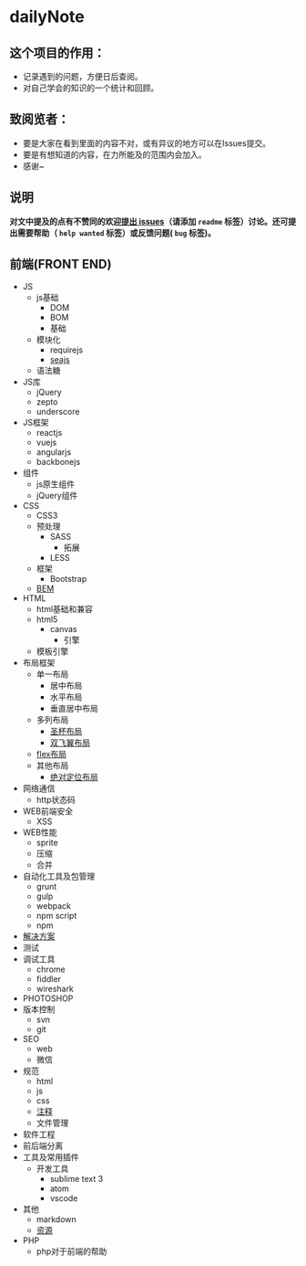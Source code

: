 # dailyNote
## 这个项目的作用：
- 记录遇到的问题，方便日后查阅。
- 对自己学会的知识的一个统计和回顾。

## 致阅览者：
- 要是大家在看到里面的内容不对，或有异议的地方可以在Issues提交。
- 要是有想知道的内容，在力所能及的范围内会加入。
- 感谢~

## 说明
**对文中提及的点有不赞同的欢迎[提出 issues](https://github.com/kuckboy1994/dailyNote/issues/new)（请添加 `readme` 标签）讨论。还可提出需要帮助（ `help wanted` 标签）或反馈问题( `bug` 标签)。**

## 前端(FRONT END)
- JS
	- js基础
		- DOM
		- BOM
		- 基础
	- 模块化
		- requirejs
		- [seajs](JS/模块化/seajs/seajs.md)
	- 语法糖
- JS库
	- jQuery
	- zepto
	- underscore
- JS框架
	- reactjs
	- vuejs
	- angularjs
	- backbonejs
- 组件
	- js原生组件
	- jQuery组件
- CSS
	- CSS3
	- 预处理
		- SASS
			- 拓展
		- LESS
	- 框架
		- Bootstrap
	- [BEM](https://segmentfault.com/a/1190000000391762)
- HTML
	- html基础和兼容
	- html5
		- canvas
			- 引擎
	- 模板引擎
- 布局框架
	- 单一布局
		- 居中布局
		- 水平布局
		- 垂直居中布局
	- 多列布局
		- [圣杯布局](布局/多列布局/圣杯布局/HolyGrail.md)
		- [双飞翼布局](布局/多列布局/双飞翼布局/DoubleWing.md)
	- [flex布局](布局/flex布局/flex.md)
	- 其他布局
		- [绝对定位布局](布局/其他布局方式/otherLayout.md)
- 网络通信
	- http状态码
- WEB前端安全
	- XSS
- WEB性能
	- sprite
	- 压缩
	- 合并
- 自动化工具及包管理
	- grunt
	- gulp
	- webpack
	- npm script
	- npm
- [解决方案](解决方案/解决方案.md)
- 测试
- 调试工具
	- chrome
	- fiddler
	- wireshark
- PHOTOSHOP
- 版本控制
	- svn
	- git
- SEO
	- web
	- 微信
- 规范
	- html
	- js
	- css
	- [注释](/standard/comments/Comments.md)
	- 文件管理
- 软件工程
- 前后端分离
- 工具及常用插件
	- 开发工具
		- sublime text 3
		- atom
		- vscode
- 其他
	- markdown
	- [资源](其他/Source.md)
- PHP
	- php对于前端的帮助
